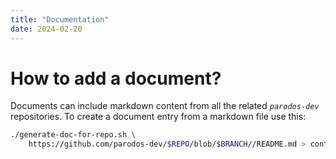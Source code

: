 ```yaml
---
title: "Documentation"
date: 2024-02-20 
---
```


# How to add a document?
Documents can include markdown content from all the related *`parodos-dev`* repositories. 
To create a document entry from a markdown file use this:

```bash
./generate-doc-for-repo.sh \
    https://github.com/parodos-dev/$REPO/blob/$BRANCH//README.md > content/docs/newdoc.md
```
